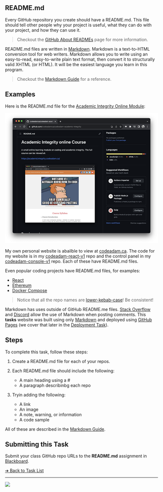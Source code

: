 ## README.md

Every GitHub repository you create should have a README.md. This file should tell other people why your project is useful, what they can do with your project, and how they can use it.

> Checkout the [GitHub About READMEs](https://docs.github.com/en/repositories/managing-your-repositorys-settings-and-features/customizing-your-repository/about-readmes) page for more information.

README.md files are written in [Markdown](https://daringfireball.net/projects/markdown/). Markdown is a text-to-HTML conversion tool for web writers. Markdown allows you to write using an easy-to-read, easy-to-write plain text format, then convert it to structurally valid XHTML (or HTML). It will be the easiest language you learn in this program.

> Checkout the [Markdown Guide](https://www.markdownguide.org/) for a reference. 

## Examples

Here is the README.md file for the [Academic Integrity Online Module](https://github.com/codeadamca/codeadam-academic-integrity):

![Academic Integrity README.md](images/screendhot-academic-readme.png)

My own personal website is abailble to view at [codeadam.ca](https://codeadam.ca). The code for my website is in my [codeadam-react-v1](https://github.com/codeadamca/codeadam-react-v1) repo and the control panel in my [codeadam-console-v1](https://github.com/codeadamca/codeadam-console-v1) repo. Each of these have README.md files.

Even popular coding projects have README.md files, for examples:

- [React](https://github.com/facebook/react)
- [Ethereum](https://github.com/ethereum/go-ethereum)
- [Docker Compose](https://github.com/docker/compose)

> Notice that all the repo names are [lower-kebab-case](https://en.wiktionary.org/wiki/kebab_case)! Be consistent!

Markdown has uses outside of GitHub README.me files. [Stack Overflow](https://stackoverflow.com/) and [Discord](discord.com/) allow the use of Markdown when posting comments. This **tasks** website was built using only [Markdown](https://daringfireball.net/projects/markdown/) and deployed using [GitHub Pages](https://pages.github.com/) (we cover that later in the [Deployment Task](/deployment)).

## Steps

To complete this task, follow these steps:

1. Create a README.md file for each of your repos.
2. Each README.md file should include the following:

    - A main heading using a #
    - A paragraph describinbg each repo

3. Tryin adding the following:

    - A link
    - An image
    - A note, warning, or information
    - A code sample

All of these are described in the [Markdown Guide](https://www.markdownguide.org/).

## Submitting this Task

Submit your class GitHub repo URLs to the **README.md** assignment in [Blackboard](https://learn.humber.ca/).

[&#10132; Back to Task List](/)

---

<a href="https://brickmmo.com">
<img src="https://brickmmo.com/images/brickmmo-logo-horizontal.jpg" width="100">
</a>
